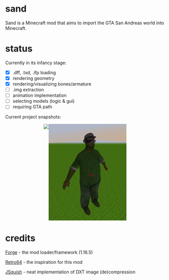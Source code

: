 # sand

Sand is a Minecraft mod that aims to import the GTA San Andreas world into Minecraft.  

# status

Currently in its infancy stage:
- [x] .dff, .txd, .ifp loading
- [x] rendering geometry
- [x] rendering/visualizing bones/armature
- [ ] .img extraction
- [ ] animation implementation
- [ ] selecting models (logic & gui)
- [ ] requiring GTA path 

Current project snapshots:
<p float="left" align="middle">
    <img align="top" src="/docs/big_smoke_front_(bone_vis).png" width="49%"/><img align="top" src="/images/big_smoke_side_(bone_vis).png" width="49%"/>
</p>

# credits

[Forge](https://minecraftforge.net/) - the mod loader/framework (1.16.5)

[Retro64](https://github.com/Retro64Mod/Retro64Mod) - the inspiration for this mod

[JSquish](https://github.com/memo33/jsquish) - neat implementation of DXT image (de)compression